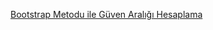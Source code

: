 
[Bootstrap Metodu ile Güven Aralığı Hesaplama](https://medium.com/@barishasdemir/bootstrap-metodu-ile-g%C3%BCven-aral%C4%B1%C4%9F%C4%B1-hesaplama-9ff2be5d3a17)
